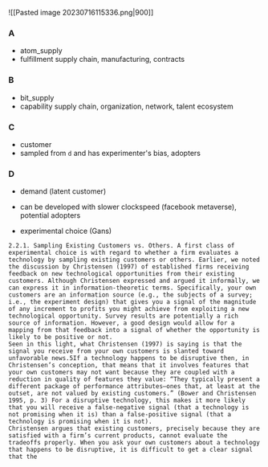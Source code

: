 ![[Pasted image 20230716115336.png|900]]
### A
- atom_supply
- fulfillment supply chain, manufacturing, contracts
### B
- bit_supply
- capability supply chain, organization, network, talent ecosystem
### C
- customer
- sampled from `d` and has experimenter's bias, adopters
### D
- demand (latent customer)
- can be developed with slower clockspeed (facebook metaverse), potential adopters


- experimental choice (Gans)

```
2.2.1. Sampling Existing Customers vs. Others. A first class of experimental choice is with regard to whether a firm evaluates a technology by sampling existing customers or others. Earlier, we noted the discussion by Christensen (1997) of established firms receiving feedback on new technological opportunities from their existing customers. Although Christensen expressed and argued it informally, we can express it in information-theoretic terms. Specifically, your own customers are an information source (e.g., the subjects of a survey; i.e., the experiment design) that gives you a signal of the magnitude of any increment to profits you might achieve from exploiting a new technological opportunity. Survey results are potentially a rich source of information. However, a good design would allow for a mapping from that feedback into a signal of whether the opportunity is likely to be positive or not.
Seen in this light, what Christensen (1997) is saying is that the signal you receive from your own customers is slanted toward unfavorable news.5If a technology happens to be disruptive then, in Christensen’s conception, that means that it involves features that your own customers may not want because they are coupled with a reduction in quality of features they value: “They typically present a different package of performance attributes—ones that, at least at the outset, are not valued by existing customers.” (Bower and Christensen 1995, p. 3) For a disruptive technology, this makes it more likely that you will receive a false-negative signal (that a technology is not promising when it is) than a false-positive signal (that a technology is promising when it is not). 
Christensen argues that existing customers, precisely because they are satisfied with a firm’s current products, cannot evaluate the tradeoffs properly. When you ask your own customers about a technology that happens to be disruptive, it is difficult to get a clear signal that the
```
